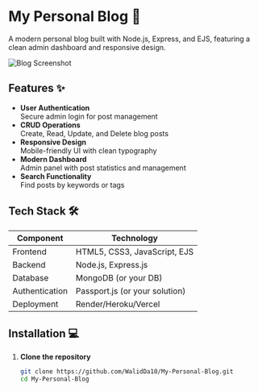 # My Personal Blog 🚀

A modern personal blog built with Node.js, Express, and EJS, featuring a clean admin dashboard and responsive design.

![Blog Screenshot](screenshot.png)

## Features ✨

- **User Authentication**  
  Secure admin login for post management
- **CRUD Operations**  
  Create, Read, Update, and Delete blog posts
- **Responsive Design**  
  Mobile-friendly UI with clean typography
- **Modern Dashboard**  
  Admin panel with post statistics and management
- **Search Functionality**  
  Find posts by keywords or tags

## Tech Stack 🛠️

| Component       | Technology |
|-----------------|------------|
| Frontend        | HTML5, CSS3, JavaScript, EJS |
| Backend         | Node.js, Express.js |
| Database        | MongoDB (or your DB) |
| Authentication  | Passport.js (or your solution) |
| Deployment      | Render/Heroku/Vercel |

## Installation 💻

1. **Clone the repository**
   ```bash
   git clone https://github.com/WalidDa10/My-Personal-Blog.git
   cd My-Personal-Blog
